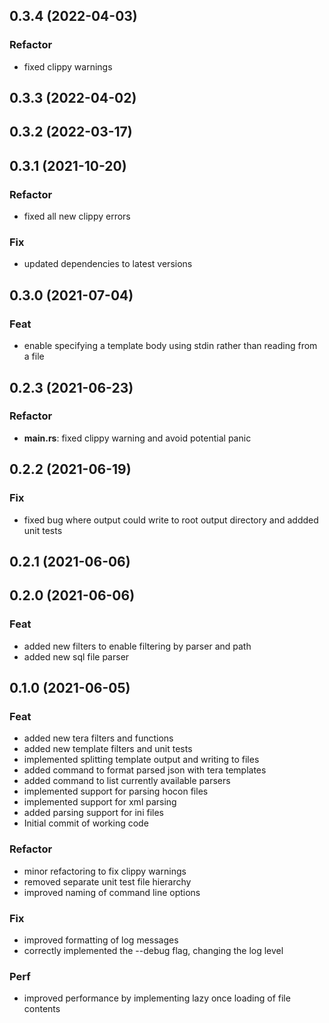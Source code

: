 ## 0.3.4 (2022-04-03)

### Refactor

- fixed clippy warnings

## 0.3.3 (2022-04-02)

## 0.3.2 (2022-03-17)

## 0.3.1 (2021-10-20)

### Refactor

- fixed all new clippy errors

### Fix

- updated dependencies to latest versions

## 0.3.0 (2021-07-04)

### Feat

- enable specifying a template body using stdin rather than reading from a file

## 0.2.3 (2021-06-23)

### Refactor

- **main.rs**: fixed clippy warning and avoid potential panic

## 0.2.2 (2021-06-19)

### Fix

- fixed bug where output could write to root output directory and addded unit tests

## 0.2.1 (2021-06-06)

## 0.2.0 (2021-06-06)

### Feat

- added new filters to enable filtering by parser and path
- added new sql file parser

## 0.1.0 (2021-06-05)

### Feat

- added new tera filters and functions
- added new template filters and unit tests
- implemented splitting template output and writing to files
- added command to format parsed json with tera templates
- added command to list currently available parsers
- implemented support for parsing hocon files
- implemented support for xml parsing
- added parsing support for ini files
- Initial commit of working code

### Refactor

- minor refactoring to fix clippy warnings
- removed separate unit test file hierarchy
- improved naming of command line options

### Fix

- improved formatting of log messages
- correctly implemented the --debug flag, changing the log level

### Perf

- improved performance by implementing lazy once loading of file contents
